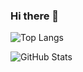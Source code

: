 ### Hi there 👋

[//]: # (https://github.com/anuraghazra/github-readme-stats)

![Top Langs](https://github-readme-stats.vercel.app/api/top-langs/?username=nohli&theme=dark&layout=compact&langs_count=4&hide=CMake,c%2B%2B,Ruby,C,Objective-C)

![GitHub Stats](https://github-readme-stats.vercel.app/api?username=nohli&show_icons=true&theme=dark&custom_title=Open%20Source%20Contributions&include_all_commits=true)

<!--
**nohli/nohli** is a ✨ _special_ ✨ repository because its `README.md` (this file) appears on your GitHub profile.

Here are some ideas to get you started:

- 🔭 I’m currently working on ...
- 🌱 I’m currently learning ...
- 👯 I’m looking to collaborate on ...
- 🤔 I’m looking for help with ...
- 💬 Ask me about ...
- 📫 How to reach me: ...
- 😄 Pronouns: ...
- ⚡ Fun fact: ...
-->
